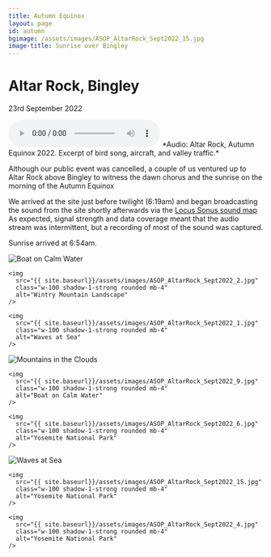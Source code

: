 ```yaml
---
title: Autumn Equinox
layout: page
id: autumn
bgimage: /assets/images/ASOP_AltarRock_Sept2022_15.jpg
image-title: Sunrise over Bingley
---
```

# Altar Rock, Bingley
23rd September 2022

<audio controls>
    <source src="https://media.githubusercontent.com/media/caprenter/asenseofplace/main/assets/audio/bingley_2022-09-23.ogg" type="audio/ogg">
    <source src="https://media.githubusercontent.com/media/caprenter/asenseofplace/main/assets/audio/bingley_2022-09-23.mp3" type="audio/mpeg">
Your browser does not support the audio element.
</audio>
*Audio: Altar Rock, Autumn Equinox 2022. Excerpt of bird song, aircraft, and valley traffic.*

Although our public event was cancelled, a couple of us ventured up to Altar Rock above Bingley to witness the dawn chorus and the sunrise on the morning of the Autumn Equinox

We arrived at the site just before twilight (6:19am) and began broadcasting the sound from the site shortly afterwards via the [Locus Sonus sound map](http://locusonus.org/soundmap/051/) As expected, signal strength and data coverage meant that the audio stream was intermittent, but a recording of most of the sound was captured.

Sunrise arrived at 6:54am.

<!-- Gallery -->
<div class="row">
  <div class="col-lg-4 col-md-12 mb-4 mb-lg-0">
    <img
      src="{{ site.baseurl}}/assets/images/ASOP_AltarRock_Sept2022_5.jpg"
      class="w-100 shadow-1-strong rounded mb-4"
      alt="Boat on Calm Water"
    />

    <img
      src="{{ site.baseurl}}/assets/images/ASOP_AltarRock_Sept2022_2.jpg"
      class="w-100 shadow-1-strong rounded mb-4"
      alt="Wintry Mountain Landscape"
    />

    <img
      src="{{ site.baseurl}}/assets/images/ASOP_AltarRock_Sept2022_1.jpg"
      class="w-100 shadow-1-strong rounded mb-4"
      alt="Waves at Sea"
    />
  </div>

  <div class="col-lg-4 mb-4 mb-lg-0">
    <img
      src="{{ site.baseurl}}/assets/images/ASOP_AltarRock_Sept2022_12.jpg"
      class="w-100 shadow-1-strong rounded mb-4"
      alt="Mountains in the Clouds"
    />

    <img
      src="{{ site.baseurl}}/assets/images/ASOP_AltarRock_Sept2022_9.jpg"
      class="w-100 shadow-1-strong rounded mb-4"
      alt="Boat on Calm Water"
    />

    <img
      src="{{ site.baseurl}}/assets/images/ASOP_AltarRock_Sept2022_6.jpg"
      class="w-100 shadow-1-strong rounded mb-4"
      alt="Yosemite National Park"
    />
  </div>

  <div class="col-lg-4 mb-4 mb-lg-0">
    <img
      src="{{ site.baseurl}}/assets/images/ASOP_AltarRock_Sept2022_14.jpg"
      class="w-100 shadow-1-strong rounded mb-4"
      alt="Waves at Sea"
    />

    <img
      src="{{ site.baseurl}}/assets/images/ASOP_AltarRock_Sept2022_15.jpg"
      class="w-100 shadow-1-strong rounded mb-4"
      alt="Yosemite National Park"
    />
    
    <img
      src="{{ site.baseurl}}/assets/images/ASOP_AltarRock_Sept2022_4.jpg"
      class="w-100 shadow-1-strong rounded mb-4"
      alt="Yosemite National Park"
    />
  </div>
</div>
<!-- Gallery -->
